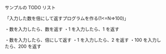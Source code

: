 サンプルの TODO リスト

「入力した数を倍にして返すプログラムを作る(1<=N=>100)」

・数を入力したら、数を返す
・1 を入力したら、1 を返す

・数を入力したら、倍にして返す
・1 を入力したら、2 を返す
・100 を入力したら、200 を返す
